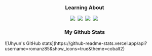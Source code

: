 <h3 align="center"> Learning About </h3>
<p align="center">
    <img src="https://img.shields.io/badge/C++-FF9E0F?style=flat-square&logo=C++&logoColor=white"/></a>&nbsp
    <img src="https://img.shields.io/badge/Phython-0085CA?style=flat-square&logo=Phython&logoColor=white"/></a>&nbsp
    <img src="https://img.shields.io/badge/.net-FF6A00?style=flat-square&logo=.net&logoColor=white"/></a>&nbsp
    <img src="https://img.shields.io/badge/unity-02458D?style=flat-square&logo=unity&logoColor=white"/></a>&nbsp
</p> <h3 align="center"> My Github Stats </h3>
![Uhyun's GitHub stats](https://github-readme-stats.vercel.app/api?username=romanz85&show_icons=true&theme=cobalt2)
